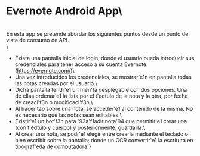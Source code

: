 # Evernote Android App\
\
En esta app se pretende abordar los siguientes puntos desde un punto de vista de consumo de API.\
\
  - Exista una pantalla inicial de login, donde el usuario pueda introducir sus credenciales para tener acceso a su cuenta Evernote. (https://evernote.com/)\
  - Una vez introducidos los credenciales, se mostrar\'e1n en pantalla todas las notas creadas por el usuario.\
  - Dicha pantalla tendr\'e1 un men\'fa desplegable con dos opciones. Una de ellas ordenar\'e1 la lista por el t\'edtulo de la nota y la otra, por fecha de creaci\'f3n o modificaci\'f3n.\
  - Al hacer tap sobre una nota, se acceder\'e1 al contenido de la misma. No es necesario que las notas sean editables.\
  - Existir\'e1 un bot\'f3n para \'93a\'f1adir nota\'94 que permitir\'e1 crear una (con t\'edtulo y cuerpo) y posteriormente, guardarla.\
  - Al crear una nota, se podr\'e1 elegir entre crearla mediante el teclado o bien escribir sobre la pantalla; donde un OCR convertir\'e1 la escritura en tipograf\'eda de computadora.}
